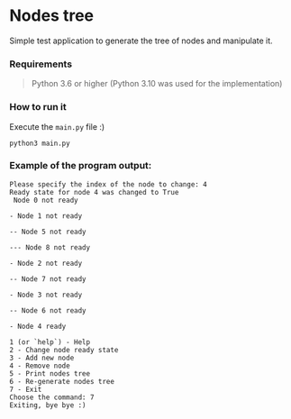 # Nodes tree
Simple test application to generate the tree of nodes and manipulate it.
### Requirements
> Python 3.6 or higher (Python 3.10 was used for the implementation)
### How to run it
Execute the `main.py` file :)
```commandline
python3 main.py
```
### Example of the program output:
```commandline
Please specify the index of the node to change: 4
Ready state for node 4 was changed to True
 Node 0 not ready

- Node 1 not ready

-- Node 5 not ready

--- Node 8 not ready

- Node 2 not ready

-- Node 7 not ready

- Node 3 not ready

-- Node 6 not ready

- Node 4 ready

1 (or `help`) - Help
2 - Change node ready state
3 - Add new node
4 - Remove node
5 - Print nodes tree
6 - Re-generate nodes tree
7 - Exit
Choose the command: 7
Exiting, bye bye :)
```
